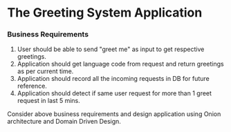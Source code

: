 # The Greeting System Application
### Business Requirements 
1. User should be able to send "greet me" as input to get respective greetings. 
2. Application should get language code from request and return greetings as per current time. 
3. Application should record all the incoming requests in DB for future reference. 
4. Application should detect if same user request for more than 1 greet request in last 5 mins. 

Consider above business requirements and design application using Onion architecture and Domain Driven Design. 
